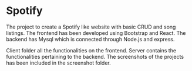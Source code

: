 # Spotify
The project to create a Spotify like website with basic CRUD and song listings.
The frontend has been developed using Bootstrap and React. 
The backend has Mysql which is connected through Node.js and express. 


Client folder all the functionalities on the frontend. 
Server contains the functionalities pertaining to the backend. 
The screenshots of the projects has been included in the screenshot folder. 
